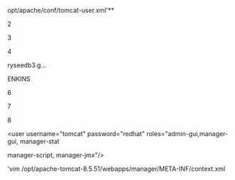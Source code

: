 opt/apache/conf/tomcat-user.xml'**

2

3

4

<role rolename="admin-gui"/> <role rolename="manager-gui"/>

<role rolename="manager-status"/>

ryseedb3.g...

ENKINS

6

<role rolename="manager-script"/>

7

<role rolename="manager-jmx"/>

8

<user username="tomcat" password="redhat" roles="admin-gui,manager-gui, manager-stat


manager-script, manager-jmx"/>

'vim /opt/apache-tomcat-8.5.51/webapps/manager/META-INF/context.xml

<!--Valve className="org.apache.catalina.valves.RemoteAddrValve" allow="127\.\d+\.\d+\.\d+|::1|0:0:0:0:0:0:0:1" / -->